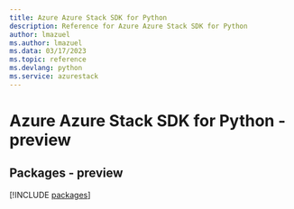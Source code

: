```yaml
---
title: Azure Azure Stack SDK for Python
description: Reference for Azure Azure Stack SDK for Python
author: lmazuel
ms.author: lmazuel
ms.data: 03/17/2023
ms.topic: reference
ms.devlang: python
ms.service: azurestack
---
```

# Azure Azure Stack SDK for Python - preview
## Packages - preview
[!INCLUDE [packages](azure-stack-index.md)]